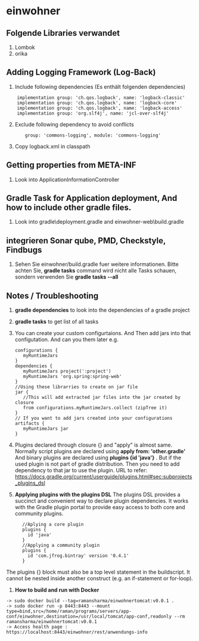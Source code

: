 # einwohner
## Folgende Libraries verwandet
1. Lombok
2. orika

## Adding Logging Framework (Log-Back)
1. Include following dependencies (Es enthält folgenden dependencies)
```
    implementation group: 'ch.qos.logback', name: 'logback-classic'
    implementation group: 'ch.qos.logback', name: 'logback-core'
    implementation group: 'ch.qos.logback', name: 'logback-access'
    implementation group: 'org.slf4j', name: 'jcl-over-slf4j'
```
2. Exclude following dependency to avoid conflicts
```
       group: 'commons-logging', module: 'commons-logging'
```
3. Copy logback.xml in classpath

## Getting properties from META-INF
1. Look into ApplicationInformationController

## Gradle Task for Application deployment, And how to include other gradle files.
1. Look into gradle\deployment.gradle and einwohner-web\build.gradle

## integrieren Sonar qube, PMD, Checkstyle, Findbugs 
1. Sehen Sie einwohner/build.gradle fuer weitere informationen.
Bitte achten Sie, **gradle tasks** command wird nicht alle Tasks schauen, sondern verwenden Sie **gradle tasks --all**  

## Notes / Troubleshooting

1. __gradle dependencies__ to look into the dependencies of a gradle project
1. __gradle tasks__ to get list of all tasks
1. You can create your custom configurtaions. And Then add jars into that configutation. And can you them later
   e.g.
   ```
   configurations {
      myRuntimeJars
   }
   dependencies {
      myRuntimeJars project(':project')
      myRuntimeJars 'org.spring:spring-web'
   }
   //Using these librarries to create on jar file
   jar {
      //This will add extracted jar files into the jar created by closure
      from configurations.myRuntimeJars.collect (zipTree it) 
   }
   // If you want to add jars created into your configurations
   artifacts {
      myRuntimeJars jar   
   }
   ```
1. Plugins declared through closure {} and "apply" is almost same. Normally script plugins are declared using __apply from: 'other.gradle'__ And binary plugins are declared using __plugins {id 'java'}__ . But if the used plugin is not part of gradle distribution. Then you need to add dependency to that jar to use the plugin.
URL to refer: https://docs.gradle.org/current/userguide/plugins.html#sec:subprojects_plugins_dsl

1. __Applying plugins with the plugins DSL__
The plugins DSL provides a succinct and convenient way to declare plugin dependencies. It works with the Gradle plugin portal to 
provide easy access to both core and community plugins.
```
      //Aplying a core plugin
      plugins {
        id 'java'
      }
      //Applying a community plugin
      plugins {
        id 'com.jfrog.bintray' version '0.4.1'
      }
```
The plugins {} block must also be a top level statement in the buildscript. It cannot be nested inside another construct (e.g. an 
if-statement or for-loop).   

1. __How to build and run with Docker__
```
-> sudo docker build --tag=ramansharma/einwohnertomcat:v0.0.1 .
-> sudo docker run -p 8443:8443 --mount type=bind,src=/home/raman/programs/servers/app-conf/einwohner,destination=/usr/local/tomcat/app-conf,readonly --rm ramansharma/einwohnertomcat:v0.0.1
-> Access health page : https://localhost:8443/einwohner/rest/anwendungs-info
```